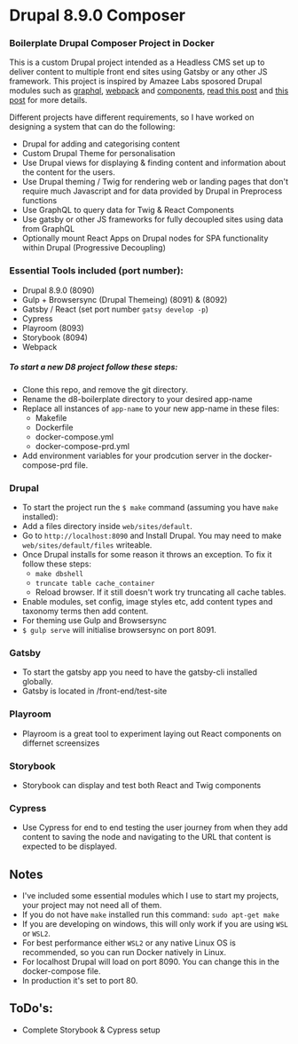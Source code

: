 # Drupal 8.9.0 Composer

### Boilerplate Drupal Composer Project in Docker
This is a custom Drupal project intended as a Headless CMS set up to deliver content to multiple front end sites 
using Gatsby or any other JS framework. This project is inspired by Amazee Labs sposored Drupal modules such as [graphql](2), [webpack](3) and [components](4), [read this post](1) and [this post](5) for more details.

Different projects have different requirements, so I have worked on designing a system that can do the following:
* Drupal for adding and categorising content
* Custom Drupal Theme for personalisation
* Use Drupal views for displaying & finding content and information about the content for the users.
* Use Drupal theming / Twig for rendering web or landing pages that don't require much Javascript and for data provided by Drupal in Preprocess functions
* Use GraphQL to query data for Twig & React Components
* Use gatsby or other JS frameworks for fully decoupled sites using data from GraphQL
* Optionally mount React Apps on Drupal nodes for SPA functionality within Drupal (Progressive Decoupling)  


### Essential Tools included (port number):
* Drupal 8.9.0 (8090)
* Gulp + Browsersync (Drupal Themeing) (8091) & (8092)
* Gatsby / React (set port number `gatsy develop -p`)
* Cypress
* Playroom (8093)
* Storybook (8094)
* Webpack


##### To start a new D8 project follow these steps:

* Clone this repo, and remove the git directory.
* Rename the d8-boilerplate directory to your desired app-name
* Replace all instances of `app-name` to your new app-name in these files:
  - Makefile
  - Dockerfile
  - docker-compose.yml
  - docker-compose-prd.yml
* Add environment variables for your prodcution server in the docker-compose-prd file.

### Drupal

* To start the project run the `$ make` command (assuming you have `make` installed):
* Add a files directory inside `web/sites/default`.
* Go to `http://localhost:8090` and Install Drupal. You may need to make `web/sites/default/files` writeable.
* Once Drupal installs for some reason it throws an exception. To fix it follow these steps:
  - `make dbshell`
  - `truncate table cache_container`
  - Reload browser. If it still doesn't work try truncating all cache tables.
* Enable modules, set config, image styles etc, add content types and taxonomy terms then add content.
* For theming use Gulp and Browsersync
* `$ gulp serve` will initialise browsersync on port 8091.


### Gatsby
* To start the gatsby app you need to have the gatsby-cli installed globally.
* Gatsby is located in /front-end/test-site


### Playroom
* Playroom is a great tool to experiment laying out React components on differnet screensizes


### Storybook
* Storybook can display and test both React and Twig components

### Cypress
* Use Cypress for end to end testing the user journey from when they add content to saving the node and navigating to the URL that content is expected to be displayed.


## Notes
* I've included some essential modules which I use to start my projects, your project may not need all of them.
* If you do not have `make` installed run this command: `sudo apt-get make`
* If you are developing on windows, this will only work if you are using `WSL` or `WSL2`.
* For best performance either `WSL2` or any native Linux OS is recommended, so you can run Docker natively in Linux. 
* For localhost Drupal will load on port 8090. You can change this in the docker-compose file.
* In production it's set to port 80.

## ToDo's:
* Complete Storybook & Cypress setup

[1]: https://www.amazeelabs.com/en/journal/using-twig-storybook-and-drupal
[2]: https://www.drupal.org/project/graphql
[3]: https://www.drupal.org/project/webpack
[4]: https://www.drupal.org/project/components
[5]: https://www.amazeelabs.com/en/journal/dont-push-it-using-graphql-twig